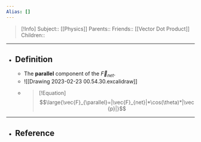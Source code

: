 ```yaml
---
Alias: []
---
```

> [!Info]
> Subject:: [[Physics]]
> Parents:: 
> Friends:: [[Vector Dot Product]]
> Children:: 
---
- ## Definition
	- The **parallel** component of the $\vec{F}_{net}$.
	- ![[Drawing 2023-02-23 00.54.30.excalidraw]]
	- > [!Equation]
	  > $$\large{\vec{F}_{\parallel}=|\vec{F}_{net}|*\cos(\theta)*|\vec{p}|}$$
---
- ## Reference
